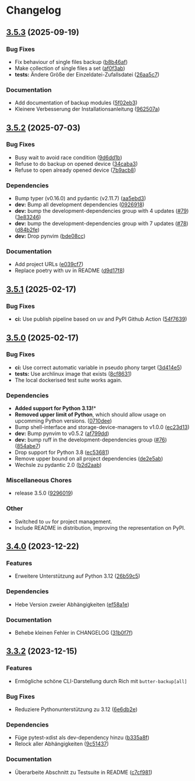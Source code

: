 # Changelog

## [3.5.3](https://github.com/MaxG87/ButterBackup/compare/v3.5.2...v3.5.3) (2025-09-19)


### Bug Fixes

* Fix behaviour of single files backup ([b8b46af](https://github.com/MaxG87/ButterBackup/commit/b8b46af8b5eea38f0dcda892cc27b65d4e42e5d8))
* Make collection of single files a set ([af0f3ab](https://github.com/MaxG87/ButterBackup/commit/af0f3ab33c07972aecc9c98dfad6d87a19b92d01))
* **tests:** Ändere Größe der Einzeldatei-Zufallsdatei ([26aa5c7](https://github.com/MaxG87/ButterBackup/commit/26aa5c736795f720b2b4c971a2adf933a21322f6))


### Documentation

* Add documentation of backup modules ([5f02eb3](https://github.com/MaxG87/ButterBackup/commit/5f02eb33b0fae177a418675757ff4a96d0c67945))
* Kleinere Verbesserung der Installationsanleitung ([962507a](https://github.com/MaxG87/ButterBackup/commit/962507a1b55cb2bd90812f057290938a8679df88))

## [3.5.2](https://github.com/MaxG87/ButterBackup/compare/v3.5.1...v3.5.2) (2025-07-03)


### Bug Fixes

* Busy wait to avoid race condition ([9d6dd1b](https://github.com/MaxG87/ButterBackup/commit/9d6dd1ba64775a6ecb785b99b8ab9f7eca6aefe4))
* Refuse to do backup on opened device ([34caba3](https://github.com/MaxG87/ButterBackup/commit/34caba3b197483992ecb13045d95800f6f3b89c9))
* Refuse to open already opened device ([7b9acb8](https://github.com/MaxG87/ButterBackup/commit/7b9acb8c3f4acfa56622a7b07efb57c364b24225))


### Dependencies

* Bump typer (v0.16.0) and pydantic (v2.11.7) ([aa5ebd3](https://github.com/MaxG87/ButterBackup/commit/aa5ebd38c75d8342649783b402db523de1ab16ec))
* **dev:** Bump all development dependencies ([0926918](https://github.com/MaxG87/ButterBackup/commit/0926918bf453221f1e32fb65f6ce965aedc0fd5d))
* **dev:** bump the development-dependencies group with 4 updates ([#79](https://github.com/MaxG87/ButterBackup/issues/79)) ([3e83246](https://github.com/MaxG87/ButterBackup/commit/3e832460e8dfe1fa5321f3fb36316c37674858c5))
* **dev:** bump the development-dependencies group with 7 updates ([#78](https://github.com/MaxG87/ButterBackup/issues/78)) ([d84b2fe](https://github.com/MaxG87/ButterBackup/commit/d84b2fe8f6c8830b777da75f9a0592271ab1c730))
* **dev:** Drop pynvim ([bde08cc](https://github.com/MaxG87/ButterBackup/commit/bde08ccc046167a3e6b6d3656a19457d56d43a46))


### Documentation

* Add project URLs ([e039cf7](https://github.com/MaxG87/ButterBackup/commit/e039cf7d99148086ebb691d2da988b7f67901778))
* Replace poetry with uv in README ([d9d17f8](https://github.com/MaxG87/ButterBackup/commit/d9d17f819702fdd6f8222888713d560c9985aba2))

## [3.5.1](https://github.com/MaxG87/ButterBackup/compare/v3.5.0...v3.5.1) (2025-02-17)


### Bug Fixes

* **ci:** Use publish pipeline based on uv and PyPI Github Action ([54f7639](https://github.com/MaxG87/ButterBackup/commit/54f763956426ec1ad36ee8c17326e12a48d84b3a))

## [3.5.0](https://github.com/MaxG87/ButterBackup/compare/v3.4.0...v3.5.0) (2025-02-17)


### Bug Fixes

* **ci:** Use correct automatic variable in pseudo phony target ([3d414e5](https://github.com/MaxG87/ButterBackup/commit/3d414e51c4db4e553bdc538ec3cd2d876c0e6751))
* **tests:** Use archlinux image that exists ([8cf8631](https://github.com/MaxG87/ButterBackup/commit/8cf86316e6aec79428df590c0f90c6b882d4eba2))
* The local dockerised test suite works again.


### Dependencies

* **Added support for Python 3.13!***
* **Removed upper limit of Python**, which should allow usage on upcomming Python versions. ([0710dee](https://github.com/MaxG87/ButterBackup/commit/0710deeba6bca605347ac4f9699ef21490768de9))
* Bump shell-interface and storage-device-managers to v1.0.0 ([ec23d13](https://github.com/MaxG87/ButterBackup/commit/ec23d131ba57927a70d2e7e28518e62c7cb7d027))
* **dev:** Bump pynvim to v0.5.2 ([af799dd](https://github.com/MaxG87/ButterBackup/commit/af799dd11e6d8d85e70d25fcb44d674725e1f040))
* **dev:** bump ruff in the development-dependencies group ([#76](https://github.com/MaxG87/ButterBackup/issues/76)) ([854abe7](https://github.com/MaxG87/ButterBackup/commit/854abe705cda4d51f6e311107f74fe91800fd658))
* Drop support for Python 3.8 ([ec53681](https://github.com/MaxG87/ButterBackup/commit/ec53681fcae1be070d9a6a7df7bc0134e0bffac6))
* Remove upper bound on all project dependencies ([de2e5ab](https://github.com/MaxG87/ButterBackup/commit/de2e5ab35a48d686d9f195383348c96cf3f640f5))
* Wechsle zu pydantic 2.0 ([b2d2aab](https://github.com/MaxG87/ButterBackup/commit/b2d2aab5ada00e08c4bfa1ac35c8737c1262cad6))


### Miscellaneous Chores

* release 3.5.0 ([9296019](https://github.com/MaxG87/ButterBackup/commit/92960193a649f4f4342c428e7a28ec1425c60f75))


### Other

* Switched to `uv` for project management.
* Include README in distribution, improving the representation on PyPI.


## [3.4.0](https://github.com/MaxG87/ButterBackup/compare/v3.3.2...v3.4.0) (2023-12-22)


### Features

* Erweitere Unterstützung auf Python 3.12 ([26b59c5](https://github.com/MaxG87/ButterBackup/commit/26b59c5156e218f9c8fc492ad402813747b1c2fa))


### Dependencies

* Hebe Version zweier Abhängigkeiten ([ef58a1e](https://github.com/MaxG87/ButterBackup/commit/ef58a1ee849694c1fef1f608046589b0453a39ff))


### Documentation

* Behebe kleinen Fehler in CHANGELOG ([31b0f7f](https://github.com/MaxG87/ButterBackup/commit/31b0f7f65fa990412706154bbf69908757c3dd80))

## [3.3.2](https://github.com/MaxG87/ButterBackup/compare/v3.3.1...v3.3.2) (2023-12-15)


### Features

* Ermögliche schöne CLI-Darstellung durch Rich mit `butter-backup[all]`


### Bug Fixes

* Reduziere Pythonunterstützung zu 3.12 ([6e6db2e](https://github.com/MaxG87/ButterBackup/commit/6e6db2e07062e2ffe1f873366923051f7b93e5e8))


### Dependencies

* Füge pytest-xdist als dev-dependency hinzu ([b335a8f](https://github.com/MaxG87/ButterBackup/commit/b335a8f75cbcb06a52304f9ba2d33f29f6242a4f))
* Relock aller Abhängigkeiten ([9c51437](https://github.com/MaxG87/ButterBackup/commit/9c514375dbb8f242cec07f0329ae38fa0542ccde))


### Documentation

* Überarbeite Abschnitt zu Testsuite in README ([c7cf981](https://github.com/MaxG87/ButterBackup/commit/c7cf981ddce76154c0d3ed43fbce8a811580aae6))
